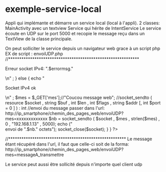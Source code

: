 # exemple-service-local

Appli qui implémante et démarre un service local (local à l'appli).
2 classes: 
    MainActivity avec un textview
    Service qui hérite de IntentService
Le service écoute en UDP sur le port 5000 et recopie le message reçu dans un TextView de la classe principale.

On peut solliciter le service depuis un navigateur web grace à un script php
EX de script : envoiUDP.php
//************************************************************
<?php
if (extension_loaded('sockets')) {
	$socket = socket_create(AF_INET, SOCK_DGRAM, 0) ;
	if($socket === false) {
		$errorcode = socket_last_error() ;
		$errormsg = socket_strerror($errorcode);
		echo "<p>Erreur socket IPv4: ".$errormsg."</p>\n" ;
	}
	else {
		echo "<p>Socket IPv4 ok</p>\n" ;
		$mes = $_GET['mes'];//"Coucou message web";
		//socket_sendto ( resource $socket , string $buf , int $len , int $flags , string $addr [, int $port = 0 ] ) : int
		//envoi du message passer dans l'url:		http://ip_smartphone/chemin_des_pages_web/envoiUDP?mes=xxxxxxxxxxxxx
		$nb = socket_sendto ( $socket , $mes ,  strlen($mes) , 0 , "192.168.1.13" , 5000);
		echo ("<br>envoi de ".$nb." octets");
		socket_close($socket);
	}
}
?>
//******************************************************
Le message étant récupéré dans l'url, il faut que celle-ci soit de la forma:
http://ip_smartphone/chemin_des_pages_web/envoiUDP?mes=messageA_transmettre

Le service peut aussi être sollicité depuis n'importe quel client udp
